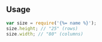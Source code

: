 ## Usage

```js
var size = require('{%= name %}');
size.height; // "25" (rows)
size.width; // "80" (columns)
```
